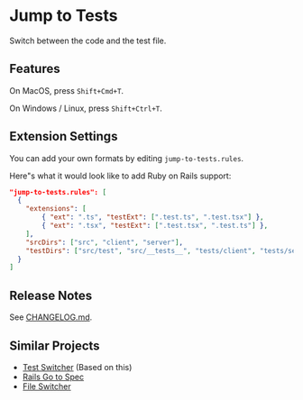 # Jump to Tests

<!-- [![build](https://github.com/schmas/vscode-jump-to-tests/workflows/build/badge.svg?branch=master)]() -->

Switch between the code and the test file.

## Features

On MacOS, press `Shift+Cmd+T`.

On Windows / Linux, press `Shift+Ctrl+T`.

<!-- The following formats are supported:

| framework               | application file       | unit test file          |
| ----------------------- | ---------------------- | ----------------------- |
| JavaScript / TypeScript | `*.js` †               | `__tests__/*.test.js`   |
| JavaScript / TypeScript | `*.js` †               | `test/*.test.js`        |
| JavaScript / TypeScript | `*.js` †               | `test/suite/*.test.js`  |
| JavaScript / TypeScript | `*.js` †               | `*.test.js`             |
| Python                  | `*.py`                 | `test/test_*.py`        |
| Python                  | `src/*/*.py`           | `test/*/test_*.py`      |
| Go                      | `*.go`                 | `*_test.go`             |
| Ruby on Rails 1-5       | `app/*/*.rb`           | `spec/*/*_spec.rb`      |
| Ruby on Rails 6+        | `app/*/*.rb`           | `test/*/*_test.rb`      |
| Ruby minitest           | `app/*.rb`             | `test/unit/*_test.rb`   |
| Ruby minitest           | `app/controllers/*.rb` | `test/integration/*.rb` |

† Also supports `.jsx`, `.ts`, `.tsx`. -->

## Extension Settings

You can add your own formats by editing `jump-to-tests.rules`.

Here"s what it would look like to add Ruby on Rails support:

```json
"jump-to-tests.rules": [
  {
    "extensions": [
        { "ext": ".ts", "testExt": [".test.ts", ".test.tsx"] },
        { "ext": ".tsx", "testExt": [".test.tsx", ".test.ts"] },
    ],
    "srcDirs": ["src", "client", "server"],
    "testDirs": ["src/test", "src/__tests__", "tests/client", "tests/server", "test", "__tests__"]
  }
]
```

## Release Notes

See [CHANGELOG.md](./CHANGELOG.md).

## Similar Projects

- [Test Switcher](https://github.com/bmalehorn/vscode-test-switcher) (Based on this)
- [Rails Go to Spec](https://marketplace.visualstudio.com/items?itemName=sporto.rails-go-to-spec)
- [File Switcher](https://marketplace.visualstudio.com/items?itemName=johnathanludwig.fileswitcher)
